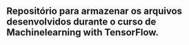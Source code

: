 ## Repositório para armazenar os arquivos desenvolvidos durante o curso de Machinelearning with TensorFlow.
